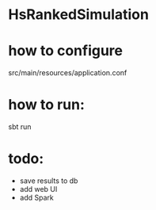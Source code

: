 # HsRankedSimulation

# how to configure
src/main/resources/application.conf

# how to run:
sbt run

# todo:
- save results to db
- add web UI
- add Spark